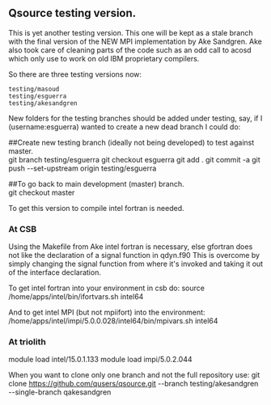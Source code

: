 Qsource testing version.
--------------------------------------------------------------------------------

This is yet another testing version.  This one will be kept as a stale
branch with  the final version  of the  NEW MPI implementation  by Ake
Sandgren. Ake also took care of cleaning  parts of the code such as an
odd  call to  acosd which  only  use to  work on  old IBM  proprietary
compilers.

So there are three testing versions now:

    testing/masoud
    testing/esguerra
    testing/akesandgren

New folders  for the testing  branches should be added  under testing,
say, if  I (username:esguerra) wanted  to create  a new dead  branch I
could do:

##Create new testing branch (ideally not being developed) to test against master.  
    git branch testing/esguerra
    git checkout esguerra
    git add .
    git commit -a
    git push --set-upstream origin testing/esguerra

##To go back to main development (master) branch.  
    git checkout master

To get this version to compile intel fortran is needed.

### At CSB
Using the Makefile from Ake  intel fortran is necessary, else gfortran
does not like the declaration of a signal function in qdyn.f90
This is  overcome by  simply changing the  signal function  from where
it's invoked and taking it out of the interface declaration. 

To get intel fortran into your environment in csb do:
    source /home/apps/intel/bin/ifortvars.sh intel64

And to get intel MPI (but not mpiifort) into the environment:
    /home/apps/intel/impi/5.0.0.028/intel64/bin/mpivars.sh  intel64

### At triolith

module load intel/15.0.1.133
module load impi/5.0.2.044

When you want to clone only one branch and not the full repository use:
    git clone https://github.com/qusers/qsource.git --branch testing/akesandgren --single-branch qakesandgren



